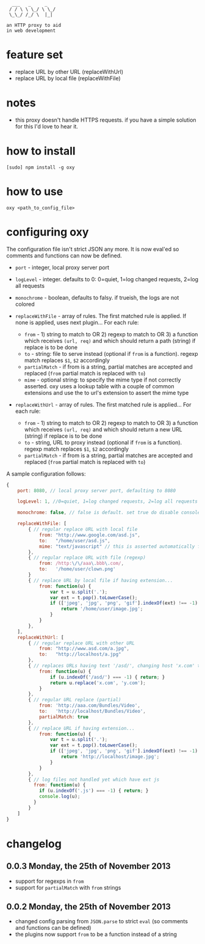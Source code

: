       ___   _     _    
     / / \ \ \_/ \ \_/ 
     \_\_/ /_/ \  |_|  
    
    an HTTP proxy to aid
    in web development



# feature set

* replace URL by other URL  (replaceWithUrl)
* replace URL by local file (replaceWithFile)



# notes

* this proxy doesn't handle HTTPS requests. if you have a simple solution for this I'd love to hear it.



# how to install

    [sudo] npm install -g oxy



# how to use

    oxy <path_to_config_file>



# configuring oxy

The configuration file isn't strict JSON any more.
It is now eval'ed so comments and functions can now be defined.

* `port`       - integer, local proxy server port

* `logLevel`   - integer. defaults to 0: 0=quiet, 1=log changed requests, 2=log all requests

* `monochrome` - boolean, defaults to falsy. if trueish, the logs are not colored

* `replaceWithFile` - array of rules. The first matched rule is applied. If none is applied, uses next plugin...
    For each rule:
    * `from`         - 1) string to match to OR 2) regexp to match to OR 3) a function which receives `(url, req)` and which should return a path (string) if replace is to be done
    * `to`           - string: file to serve instead (optional if `from` is a function). regexp match replaces `$1`, `$2` accordingly
    * `partialMatch` - if from is a string, partial matches are accepted and replaced (`from` partial match is replaced with `to`)
    * `mime`         - optional string: to specify the mime type if not correctly asserted. oxy uses a lookup table with a couple of common extensions and use the to url's extension to assert the mime type
    
* `replaceWithUrl` - array of rules. The first matched rule is applied...
    For each rule:
    * `from`         - 1) string to match to OR 2) regexp to match to OR 3) a function which receives `(url, req)` and which should return a new URL (string) if replace is to be done
    * `to`           - string, URL to proxy instead (optional if `from` is a function). regexp match replaces `$1`, `$2` accordingly
    * `partialMatch` - if from is a string, partial matches are accepted and replaced (`from` partial match is replaced with `to`)
   
   
A sample configuration follows:
   
```javascript
{
    port: 8080, // local proxy server port, defaulting to 8080

    logLevel: 1, //0=quiet, 1=log changed requests, 2=log all requests

    monochrome: false, // false is default. set true do disable console colors

    replaceWithFile: [
        { // regular replace URL with local file
            from: "http://www.google.com/asd.js",
            to:   "/home/user/asd.js",
            mime: "text/javascript" // this is asserted automatically from the js extension on the to field
        },
        { // regular replace URL with file (regexp)
            from: /http:\/\/aaa\.bbb\.com/,
            to:   '/home/user/clown.png'
        }
        { // replace URL by local file if having extension...
            from: function(u) {
                var t = u.split('.');
                var ext = t.pop().toLowerCase();
                if (['jpeg', 'jpg', 'png', 'gif'].indexOf(ext) !== -1) {
                    return '/home/user/image.jpg';
                }
            }
        },
    ],
    replaceWithUrl: [
        { // regular replace URL with other URL
            from: "http://www.asd.com/a.jpg",
            to:   "http://localhost/a.jpg"
        },
        { // replaces URLs having text '/asd/', changing host 'x.com' to 'y.com'
            from: function(u) {
                if (u.indexOf('/asd/') === -1) { return; }
                return u.replace('x.com', 'y.com');
            }
        },
        { // regular URL replace (partial)
            from: 'http://aaa.com/Bundles/Video',
            to:   'http://localhost/Bundles/Video',
            partialMatch: true
        },
        { // replace URL if having extension...
            from: function(u) {
                var t = u.split('.');
                var ext = t.pop().toLowerCase();
                if (['jpeg', 'jpg', 'png', 'gif'].indexOf(ext) !== -1) {
                    return 'http://localhost/image.jpg';
                }
            }
        },
        { // log files not handled yet which have ext js
          from: function(u) {
            if (u.indexOf('.js') === -1) { return; }
            console.log(u);
          }
        }
    ]
}
```


# changelog

## 0.0.3 Monday, the 25th of November 2013

* support for regexps in `from`
* support for `partialMatch` with `from` strings


## 0.0.2 Monday, the 25th of November 2013

* changed config parsing from `JSON.parse` to strict `eval` (so comments and functions can be defined)
* the plugins now support `from` to be a function instead of a string
